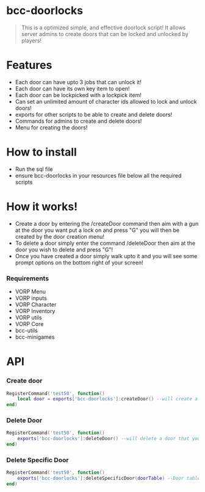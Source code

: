 # bcc-doorlocks

> This is a optimized simple, and effective doorlock script! It allows server admins to create doors that can be locked and unlocked by players!

# Features
- Each door can have upto 3 jobs that can unlock it!
- Each door can have its own key item to open!
- Each door can be lockpicked with a lockpick item!
- Can set an unlimited amount of character ids allowed to lock and unlock doors!
- exports for other scripts to be able to create and delete doors!
- Commands for admins to create and delete doors!
- Menu for creating the doors!

# How to install
- Run the sql file
- ensure bcc-doorlocks in your resources file below all the required scripts

# How it works!
- Create a door by entering the /createDoor command then aim with a gun at the door you want put a lock on and press "G" you will then be created by the door creation menu!
- To delete a door simply enter the command /deleteDoor then aim at the door you wish to delete and press "G"!
- Once you have created a door simply walk upto it and you will see some prompt options on the bottom right of your screen!

### Requirements
- VORP Menu
- VORP inputs
- VORP Character
- VORP Inventory
- VORP utils
- VORP Core
- bcc-utils
- bcc-minigames

# API
### Create door
```Lua
RegisterCommand('test50', function()
    local door = exports['bcc-doorlocks']:createDoor() --will create a lock on the door and retrun the doors table from doorhashes.lua for future deletion or storage
end)
```
### Delete Door
```Lua
RegisterCommand('test50', function()
    exports['bcc-doorlocks']:deleteDoor() --will delete a door that you aim at and confirm
end)
```

### Delete Specific Door
```Lua
RegisterCommand('test50', function()
    exports['bcc-doorlocks']:deleteSpecificDoor(doorTable) --Door table is required this is retrieved when using the createdoor export
end)
```